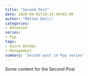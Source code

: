 ```yaml
---
title: "Second Post"
date: 2020-04-02T10:14:49+01:00
author: "Matteo Emili"
categories:
- Advanced
series:
- Pyp
tags:
- Azure DevOps
- Management
summary: 'Second post in Pyp series'
---
```


Some content for the Second Post